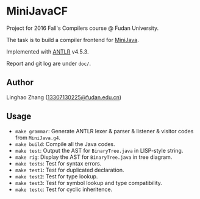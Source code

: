 # MiniJavaCF

Project for 2016 Fall's Compilers course @ Fudan University.

The task is to build a compiler frontend for [MiniJava](http://www.cambridge.org/us/features/052182060X/index.html).

Implemented with [ANTLR](http://www.antlr.org/) v4.5.3.

Report and git log are under `doc/`.

## Author

Linghao Zhang ([13307130225@fudan.edu.cn](13307130225@fudan.edu.cn))

## Usage

- `make grammar`: Generate ANTLR lexer & parser & listener & visitor codes from `MiniJava.g4`.
- `make build`: Compile all the Java codes.
- `make test`: Output the AST for `BinaryTree.java` in LISP-style string.
- `make rig`: Display the AST for `BinaryTree.java` in tree diagram.
- `make tests`: Test for syntax errors.
- `make test1`: Test for duplicated declaration.
- `make test2`: Test for type lookup.
- `make test3`: Test for symbol lookup and type compatibility.
- `make testc`: Test for cyclic inheritence.
